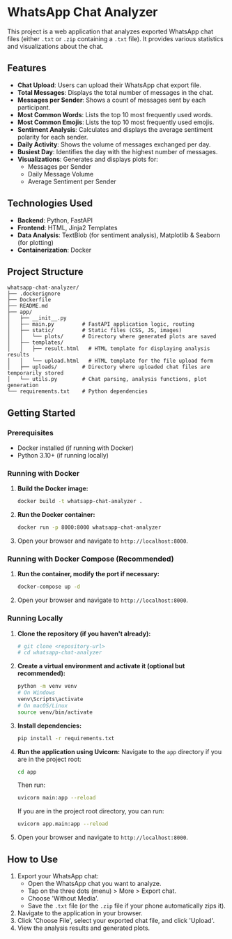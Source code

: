 # WhatsApp Chat Analyzer

This project is a web application that analyzes exported WhatsApp chat files (either `.txt` or `.zip` containing a `.txt` file). It provides various statistics and visualizations about the chat.

## Features

- **Chat Upload**: Users can upload their WhatsApp chat export file.
- **Total Messages**: Displays the total number of messages in the chat.
- **Messages per Sender**: Shows a count of messages sent by each participant.
- **Most Common Words**: Lists the top 10 most frequently used words.
- **Most Common Emojis**: Lists the top 10 most frequently used emojis.
- **Sentiment Analysis**: Calculates and displays the average sentiment polarity for each sender.
- **Daily Activity**: Shows the volume of messages exchanged per day.
- **Busiest Day**: Identifies the day with the highest number of messages.
- **Visualizations**: Generates and displays plots for:
  - Messages per Sender
  - Daily Message Volume
  - Average Sentiment per Sender

## Technologies Used

- **Backend**: Python, FastAPI
- **Frontend**: HTML, Jinja2 Templates
- **Data Analysis**: TextBlob (for sentiment analysis), Matplotlib & Seaborn (for plotting)
- **Containerization**: Docker

## Project Structure

```
whatsapp-chat-analyzer/
├── .dockerignore
├── Dockerfile
├── README.md
├── app/
│   ├── __init__.py
│   ├── main.py         # FastAPI application logic, routing
│   ├── static/         # Static files (CSS, JS, images)
│   │   └── plots/      # Directory where generated plots are saved
│   ├── templates/
│   │   ├── result.html   # HTML template for displaying analysis results
│   │   └── upload.html   # HTML template for the file upload form
│   ├── uploads/        # Directory where uploaded chat files are temporarily stored
│   └── utils.py        # Chat parsing, analysis functions, plot generation
└── requirements.txt    # Python dependencies
```

## Getting Started

### Prerequisites

- Docker installed (if running with Docker)
- Python 3.10+ (if running locally)

### Running with Docker

1.  **Build the Docker image:**

    ```bash
    docker build -t whatsapp-chat-analyzer .
    ```

2.  **Run the Docker container:**

    ```bash
    docker run -p 8000:8000 whatsapp-chat-analyzer
    ```

3.  Open your browser and navigate to `http://localhost:8000`.

### Running with Docker Compose (Recommended)

1.  **Run the container, modify the port if necessary:**

    ```bash
    docker-compose up -d
    ```

2.  Open your browser and navigate to `http://localhost:8000`.

### Running Locally

1.  **Clone the repository (if you haven't already):**

    ```bash
    # git clone <repository-url>
    # cd whatsapp-chat-analyzer
    ```

2.  **Create a virtual environment and activate it (optional but recommended):**

    ```bash
    python -m venv venv
    # On Windows
    venv\Scripts\activate
    # On macOS/Linux
    source venv/bin/activate
    ```

3.  **Install dependencies:**

    ```bash
    pip install -r requirements.txt
    ```

4.  **Run the application using Uvicorn:**
    Navigate to the `app` directory if you are in the project root:

    ```bash
    cd app
    ```

    Then run:

    ```bash
    uvicorn main:app --reload
    ```

    If you are in the project root directory, you can run:

    ```bash
    uvicorn app.main:app --reload
    ```

5.  Open your browser and navigate to `http://localhost:8000`.

## How to Use

1.  Export your WhatsApp chat:
    - Open the WhatsApp chat you want to analyze.
    - Tap on the three dots (menu) > More > Export chat.
    - Choose 'Without Media'.
    - Save the `.txt` file (or the `.zip` file if your phone automatically zips it).
2.  Navigate to the application in your browser.
3.  Click 'Choose File', select your exported chat file, and click 'Upload'.
4.  View the analysis results and generated plots.
